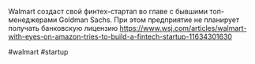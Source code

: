 
Walmart создаст свой финтех-стартап во главе с бывшими топ-менеджерами Goldman Sachs. При этом предприятие не планирует получать банковскую лицензию https://www.wsj.com/articles/walmart-with-eyes-on-amazon-tries-to-build-a-fintech-startup-11634301630

#walmart #startup 


